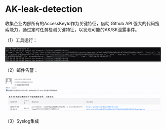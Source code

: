 # AK-leak-detection

收集企业内部所有的AccessKeyId作为关键特征，借助 Github API 强大的代码搜索能力，通过定时任务检测关键特征，以发现可能的AK/SK泄露事件。



（1）工具运行：

![](/images/1-1.png)

（2）邮件告警：

![](/images/1-2.png)



（3）Syslog集成